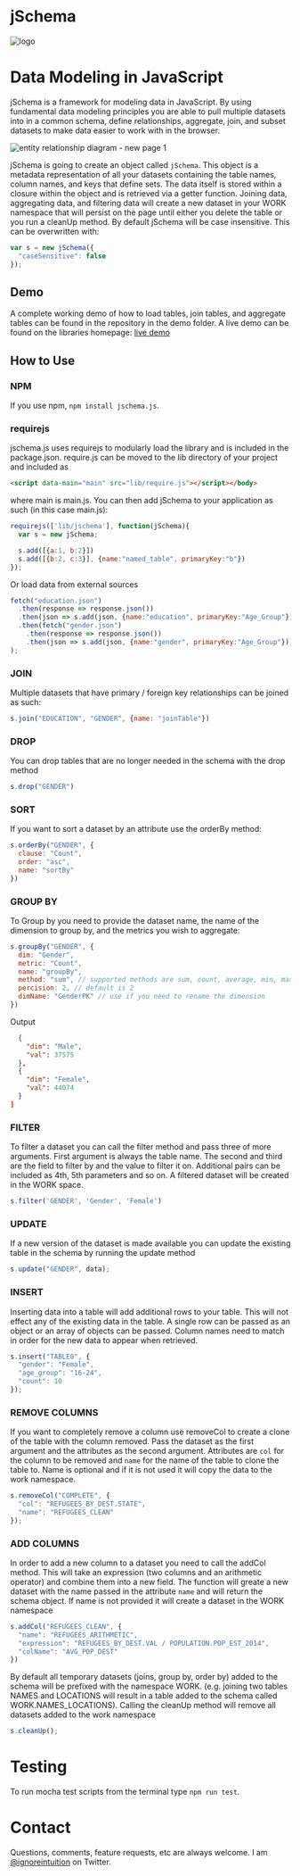 # jSchema

![logo](https://user-images.githubusercontent.com/5210420/32085476-48b25564-ba9d-11e7-8a6e-9e2df9cd5ed5.png)

# Data Modeling in JavaScript
jSchema is a framework for modeling data in JavaScript.  By using fundamental data modeling principles you are able to pull multiple datasets into in a common schema, define relationships, aggregate, join, and subset datasets to make data easier to work with in the browser.

![entity relationship diagram - new page 1](https://user-images.githubusercontent.com/5210420/32084304-50e6bdbc-ba96-11e7-92b8-cfab13866fe0.png)

jSchema is going to create an object called `jSchema`.  This object is a metadata representation of all your datasets containing the table names, column names, and keys that define sets.  The data itself is stored within a closure within the object and is retrieved via a getter function.  Joining data, aggregating data, and filtering data will create a new dataset in your WORK namespace that will persist on the page until either you delete the table or you run a cleanUp method.  By default jSchema will be case insensitive.  This can be overwritten with:

```JavaScript
var s = new jSchema({
  "caseSensitive": false
});
```

## Demo

A complete working demo of how to load tables, join tables, and aggregate tables can be found in the repository in the demo folder.  A live demo can be found on the libraries homepage: [live demo](http://resurgencewebdesign.com/refugee/)


## How to Use

### NPM
If you use npm, `npm install jschema.js`.

### requirejs
jschema.js uses requirejs to modularly load the library and is included in the package.json.  require.js can be moved to the lib directory of your project and included as

```html
<script data-main="main" src="lib/require.js"></script></body>
```
where main is main.js.  You can then add jSchema to your application as such (in this case main.js):

```Javascript
requirejs(['lib/jschema'], function(jSchema){
  var s = new jSchema;

  s.add([{a:1, b:2}])
  s.add([{b:2, c:3}], {name:"named_table", primaryKey:"b"})
});
```

Or load data from external sources

```Javascript
fetch("education.json")
  .then(response => response.json())
  .then(json => s.add(json, {name:"education", primaryKey:"Age_Group"}))
  .then(fetch("gender.json")
    .then(response => response.json())
    .then(json => s.add(json, {name:"gender", primaryKey:"Age_Group"}))
);
```
### JOIN
Multiple datasets that have primary / foreign key relationships can be joined as such:

```Javascript
s.join("EDUCATION", "GENDER", {name: "joinTable"})
```

### DROP
You can drop tables that are no longer needed in the schema with the drop method

```Javascript
s.drop("GENDER")
```

### SORT
If you want to sort a dataset by an attribute use the orderBy method:

```Javascript
s.orderBy("GENDER", {
  clause: "Count",
  order: "asc",
  name: "sortBy"
})
```

### GROUP BY
To Group by you need to provide the dataset name, the name of the dimension to group by, and the metrics you wish to aggregate:

```Javascript
s.groupBy("GENDER", {
  dim: "Gender",
  metric: "Count",
  name: "groupBy",
  method: "sum", // supported methods are sum, count, average, min, max
  percision: 2, // default is 2
  dimName: "GenderPK" // use if you need to rename the dimension
})
```
Output
```JSON [
  {
    "dim": "Male",
    "val": 37575
  },
  {
    "dim": "Female",
    "val": 44074
  }
]
```

### FILTER
To filter a dataset you can call the filter method and pass three of more arguments.  First argument is always the table name.  The second and third are the field to filter by and the value to filter it on.  Additional pairs can be included as 4th, 5th parameters and so on.  A filtered dataset will be created in the WORK space.

```Javascript
s.filter('GENDER', 'Gender', 'Female')
```

### UPDATE
If a new version of the dataset is made available you can update the existing table in the schema by running the update method

```Javascript
s.update("GENDER", data);
```

### INSERT
Inserting data into a table will add additional rows to your table.  This will not effect any of the existing data in the table.  A single row can be passed as an object or an array of objects can be passed.  Column names need to match in order for the new data to appear when retrieved.

```JavaScript
s.insert("TABLE0", {
  "gender": "Female",
  "age_group": "16-24",
  "count": 10
});
```

### REMOVE COLUMNS
If you want to completely remove a column use removeCol to create a clone of the table with the column removed.  Pass the dataset as the first argument and the attributes as the second argument.  Attributes are `col` for the column to be removed and `name` for the name of the table to clone the table to.  Name is optional and if it is not used it will copy the data to the work namespace.

```Javascript
s.removeCol("COMPLETE", {
  "col": "REFUGEES_BY_DEST.STATE",
  "name": "REFUGEES_CLEAN"
});
```

### ADD COLUMNS
In order to add a new column to a dataset you need to call the addCol method.  This will take an expression (two columns and an arithmetic operator) and combine them into a new field.  The function will greate a new dataset with the name passed in the attribute `name` and will return the schema object.  If name is not provided it will create a dataset in the WORK namespace

```JavaScript
s.addCol("REFUGEES_CLEAN", {
  "name": "REFUGEES_ARITHMETIC",
  "expression": "REFUGEES_BY_DEST.VAL / POPULATION.POP_EST_2014",
  "colName": "AVG_POP_DEST"
})
```

By default all temporary datasets (joins, group by, order by) added to the schema will be prefixed with the namespace WORK. (e.g. joining two tables NAMES and LOCATIONS will result in a table added to the schema called WORK.NAMES_LOCATIONS).  Calling the cleanUp method will remove all datasets added to the work namespace

```Javascript
s.cleanUp();
```

# Testing
To run mocha test scripts from the terminal type `npm run test`.

# Contact
Questions, comments, feature requests, etc are always welcome.  I am [@ignoreintuition](https://twitter.com/IgnoreIntuition) on Twitter.
